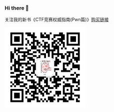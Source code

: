 ### Hi there 👋

关注我的新书《CTF竞赛权威指南(Pwn篇)》[购买链接](https://item.jd.com/13041828.html)

![img](qrcode.jpg)

